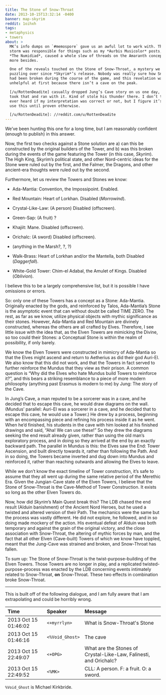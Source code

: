 ```yaml
---
title: The Stone of Snow-Throat
date: 2013-10-15T13:32:14 -0400
banner: map-skyrim
reddit: 1oihxh
tags:
- metaphysics
- towers
about: >
  MK’s info dumps on `#memospore` gave us an awful lot to work with. That little
  storm was responsible for things such as my *Aurbis Musicolor* posts, spurred
  *The Numidiad*, caused a whole slew of threads on the Amaranth concept, and
  more besides.

  One of the reveals touched on the Stone of Snow-Throat, a mystery we had been
  puzzling over since *Skyrim*’s release. Nobody was really sure how Snow-Throat
  had been broken during the course of the game, and this revelation was
  unhelpful at first because there isn’t a cave on the peak.

  [/u/RottenDeadite] casually dropped Jung’s Cave story on us one day, and I
  took that and ran with it. Kind of stole his thunder there. I don’t think we
  ever heard if my interpretation was correct or not, but I figure it’s safe to
  use this until proven otherwise.

  [/u/RottenDeadite]: //reddit.com/u/RottenDeadite
---
```


We’ve been hunting this one for a long time, but I am reasonably confident
(enough to publish) in this answer.

Now, the first two checks against a Stone solution are a) can this be
constructed by the original builders of the Tower, and b) was this broken during
the events of the game featuring the Tower (in this case, *Skyrim*). The High
King, Skyrim’s political state, and other Nord-centric ideas for the Stone were
ruled out by the first, and the Falmer, the Dragons, and other ancient-era
thoughts were ruled out by the second.

Furthermore, let us review the Towers and Stones we know:

- Ada-Mantia: Convention, the Impossipoint. Enabled.

- Red Mountain: Heart of Lorkhan. Disabled (*Morrowind*).

- Crystal-Like-Law: (A person) Disabled (offscreen).

- Green-Sap: (A fruit) ?

- Khajiit: Mane. Disabled (offscreen).

- Orichalc: (A sword) Disabled (offscreen).

- (anything in the Marsh?, ?, ?)

- Walk-Brass: Heart of Lorkhan and/or the Mantella, both Disabled (*Daggerfall*).

- White-Gold Tower: Chim-el Adabal, the Amulet of Kings. Disabled (*Oblivion*).

I believe this to be a largely comprehensive list, but it is possible I have
omissions or errors.

So: only one of these Towers has a concept as a Stone: Ada-Mantia. Originally
enacted by the gods, and reinforced by Talos, Ada-Mantia’s Stone is the
asymptotic event that can without doubt be called TIME ZERO. The rest, as far as
we know, utilize physical objects with mythic significance as their stones.
However, Ada-Mantia and Red Mountain are divinely constructed, whereas the
others are all crafted by Elves. Therefore, I see little issue with the idea
that, as the Elven Towers are mimicking the Divine, so too could their Stones: a
Conceptual Stone is within the realm of possibility, if only barely.

We know the Elven Towers were constructed in mimicry of Ada-Mantia so that the
Elves might ascend and return to Aetherius as did their god Auri-El. We also
know that this did not work, and that the Towers in fact served to further
reinforce the Mundus that they view as their prison. A common question is “Why
did the Elves who hate Mundus build Towers to reinforce it?”, and this bears a
striking resemblance to a piece of more modern philosophy (anything past Erasmus
is modern to me) by Jung: The story of the Cave.

In Jung’s Cave, a man reputed to be a sorcerer was in a cave, and he decided
that to escape this cave, he would draw diagrams on the wall. (Mundus’ parallel:
Auri-El was a sorcerer in a cave, and he decided that to escape this cave, he
would use a Tower.) He drew by a process, beginning with an encompassing piece
and refining his process inside it as he went. When he’d finished, his students
in the cave with him looked at his finished drawings and said, “Aha! We can use
these!” So they drew the diagrams seeking the end result already given, rather
than using the old man’s exploratory process, and in doing so they arrived at
the end by an exactly backward path. The parallel in Mundus is this: the Elves
saw the End: Tower Ascension, and built directly towards it, rather than
following the Path. And in so doing, the Towers became inverted and dug down
into Mundus and reinforced it, rather than reaching outwards and allowing the
Elves to leave.

While we don’t know the exact timeline of Tower construction, it’s safe to
assume that they all went up during the same relative period of the Merethic
Era. Given the Jungian-Cave state of the Elven Towers, I believe that the Stone
of Snow-Throat is the Cave-Method of Tower Construction. It exists so long as
the other Elven Towers do.

Now, how did *Skyrim*’s Main Quest break this? The LDB chased the end result
(Alduin banishment) of the Ancient Nord Heroes, but he used a twisted and
altered version of their Path. The mechanics were the same but the process was
vastly different. He did not explore, he followed, and in so doing made mockery
of the action. His eventual defeat of Alduin was both temporary and against the
grain of the original victory, and the close association with Snow-Throat, the
altering of mythic forces by man, and the fact that all other Elven (Cave-built)
Towers of which we know have toppled, meant that the Jung-Cave was strained and
broken, and Snow-Throat has fallen.

To sum up: The Stone of Snow-Throat is the twist-purpose-building of the Elven
Towers. Those Towers are no longer in play, and a replicated
twisted-purpose-process was enacted by the LDB concerning events intimately
related to Snow-Throat, **on** Snow-Throat. These two effects in combination
broke Snow-Throat.

____

This is built off of the following dialogue, and I am fully aware that I am
extrapolating and could be horribly wrong.

| Time                 | Speaker         | Message                                                           |
| :------------------- | :-------------- | :---------------------------------------------------------------- |
| 2013 Oct 15 01:46:02 | `<+myrrlyn>`    | What is Snow-Throat's Stone                                       |
| 2013 Oct 15 01:46:16 | `<%Void_Ghost>` | The cave                                                          |
| 2013 Oct 15 22:49:07 | `<+OPG>`        | What are the Stones of Crystal-Like-Law, Falinesti, and Orichalc? |
| 2013 Oct 15 22:49:52 | `<%MK>`         | CLL: A person. F: a fruit. O: a sword.                            |

`%Void_Ghost` is Michael Kirkbride.

